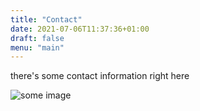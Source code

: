 ```yaml
---
title: "Contact"
date: 2021-07-06T11:37:36+01:00
draft: false
menu: "main"
---
```


there's some contact information right here

![some image](/images/bg-dark-mono.png)
